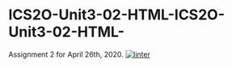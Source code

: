 # ICS2O-Unit3-02-HTML-ICS2O-Unit3-02-HTML-
Assignment 2 for April 26th, 2020.
[![linter](https://github.com/3verett/ICS2O-Unit3-02-HTML-ICS2O-Unit3-02-HTML-/workflows/linter/badge.svg)](https://github.com/marketplace/actions/super-linter)
